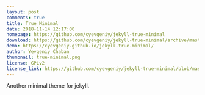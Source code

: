 ```yaml
---
layout: post
comments: true
title: True Minimal
date: 2018-11-14 12:17:00
homepage: https://github.com/cyevgeniy/jekyll-true-minimal
download: https://github.com/cyevgeniy/jekyll-true-minimal/archive/master.zip
demo: https://cyevgeniy.github.io/jekyll-true-minimal/
author: Yevgeniy Chaban
thumbnail: true-minimal.png
license: GPLv2 
license_link: https://github.com/cyevgeniy/jekyll-true-minimal/blob/master/LICENSE
---
```


Another minimal theme for jekyll.
